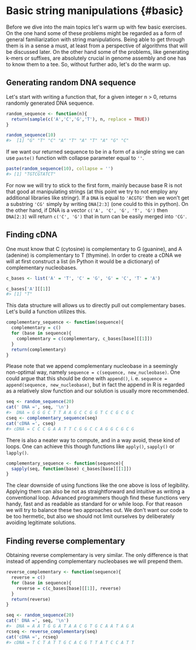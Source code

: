 # Basic string manipulations {#basic}

Before we dive into the main topics let's warm up with few basic exercises. On the one hand some of these problems might be regarded as a form of general familiarization with string manipulations. Being able to get through them is in a sense a must, at least from a perspective of algorithms that will be discussed later. On the other hand some of the problems, like generating k-mers or suffixes, are absolutely crucial in genome assembly and one has to know them to a tee. So, without further ado, let's do the warm up.

## Generating random DNA sequence

Let's start with writing a function that, for a given integer n > 0, returns randomly generated DNA sequence.


```r
random_sequence <- function(n){
  return(sample(c('A','C','G','T'), n, replace = TRUE))
}

random_sequence(10)
#>  [1] "G" "T" "C" "A" "T" "A" "T" "A" "G" "C"
```
If we want our returned sequence to be in a form of a single string we can use `paste()` function with collapse parameter equal to `''`.


```r
paste(random_sequence(10), collapse = '')
#> [1] "TGTCGTATCT"
```

For now we will try to stick to the first form, mainly because base R is not that good at manipulating strings (at this point we try to not employ any additional libraries like stringr). If a `DNA` is equal to `'ACGTG'` then we won't get a substring `'CG'` simply by writing `DNA[2:3]` (one could to this in python). On the other hand, if DNA is a vector `c('A', 'C', 'G', 'T', 'G')` then `DNA[2:3]` will return `c('C', 'G')` that in turn can be easily merged into `'CG'`.

## Finding cDNA

One must know that C (cytosine) is complementary to G (guanine), and A (adenine) is complementary to T (thymine). In order to create a cDNA we will at first construct a list (in Python it would be a dictionary) of complementary nucleobases.


```r
c_bases <- list('A' = 'T', 'C' = 'G', 'G' = 'C', 'T' = 'A')

c_bases['A'][[1]]
#> [1] "T"
```
This data structure will allows us to directly pull out complementary bases. Let's build a function utilizes this.


```r
complementary_sequence <- function(sequence){
  complementary = c()
  for (base in sequence){
    complementary = c(complementary, c_bases[base][[1]])
  }
  return(complementary)
}
```

Please note that we append complementary nucleobase in a seemingly non-optimal way, namely `sequence = c(sequence, new_nucleobase)`. One could argue that this should be done with `append()`, i. e. `sequence = append(sequence, new_nucleobase)`, but in fact the append in R is regarded as a relatively slow function and our solution is usually more recommended. 


```r
seq <- random_sequence(20)
cat(' DNA =', seq, '\n')
#>  DNA = G G G C T T A A G C C G G T C C G C G C
cseq <- complementary_sequence(seq)
cat('cDNA =', cseq)
#> cDNA = C C C G A A T T C G G C C A G G C G C G
```

There is also a neater way to compute, and in a way avoid, these kind of loops. One can achieve this though functions like `apply()`, `sapply()` or `lapply()`.


```r
complementary_sequence <- function(sequence){
  sapply(seq, function(base) c_bases[base][[1]])
}
```

The clear downside of using functions like the one above is loss of legibility. Applying them can also be not as straightforward and intuitive as writing a conventional loop. Advanced programmers though find these functions very handy, fast and as readable as standard for or while loop. For that reason we will try to balance these two approaches out. We don't want our code to be too hermetic, but also we should not limit ourselves by deliberately avoiding legitimate solutions.

## Finding reverse complementary

Obtaining reverse complementary is very similar. The only difference is that instead of appending complementary nucleobases we will prepend them.


```r
reverse_complementary <- function(sequence){
  reverse = c()
  for (base in sequence){
    reverse = c(c_bases[base][[1]], reverse)
  }
  return(reverse)
}
```


```r
seq <- random_sequence(20)
cat(' DNA =', seq, '\n')
#>  DNA = A A T G G A T A A C G T G C A A T A G A
rcseq <- reverse_complementary(seq)
cat('cDNA =', rcseq)
#> cDNA = T C T A T T G C A C G T T A T C C A T T
```






